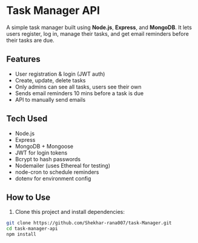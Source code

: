 # Task Manager API

A simple task manager built using **Node.js**, **Express**, and **MongoDB**. It lets users register, log in, manage their tasks, and get email reminders before their tasks are due.

## Features

- User registration & login (JWT auth)
- Create, update, delete tasks
- Only admins can see all tasks, users see their own
- Sends email reminders 10 mins before a task is due
- API to manually send emails

## Tech Used

- Node.js
- Express
- MongoDB + Mongoose
- JWT for login tokens
- Bcrypt to hash passwords
- Nodemailer (uses Ethereal for testing)
- node-cron to schedule reminders
- dotenv for environment config

## How to Use

1. Clone this project and install dependencies:

```bash
git clone https://github.com/Shekhar-rana007/task-Manager.git
cd task-manager-api
npm install
```
